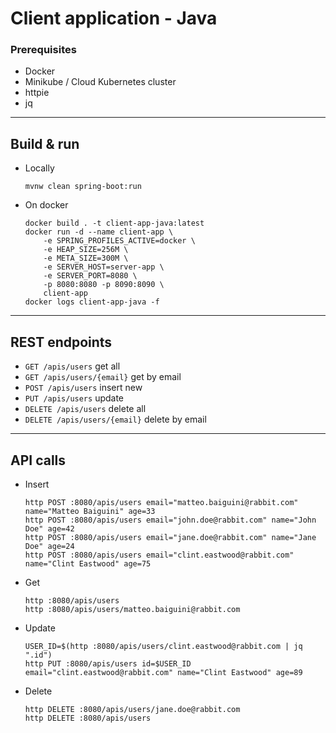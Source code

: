 
# Client application - Java

### Prerequisites

* Docker
* Minikube / Cloud Kubernetes cluster
* httpie
* jq

---

## Build & run

* Locally
	```
	mvnw clean spring-boot:run
	```

* On docker
	```
	docker build . -t client-app-java:latest
	docker run -d --name client-app \
		-e SPRING_PROFILES_ACTIVE=docker \
		-e HEAP_SIZE=256M \
		-e META_SIZE=300M \
		-e SERVER_HOST=server-app \
		-e SERVER_PORT=8080 \
		-p 8080:8080 -p 8090:8090 \
		client-app
	docker logs client-app-java -f
	```

---

## REST endpoints

* `GET /apis/users` get all
* `GET /apis/users/{email}` get by email
* `POST /apis/users` insert new
* `PUT /apis/users` update
* `DELETE /apis/users` delete all
* `DELETE /apis/users/{email}` delete by email

---

## API calls

* Insert
	```
	http POST :8080/apis/users email="matteo.baiguini@rabbit.com" name="Matteo Baiguini" age=33
	http POST :8080/apis/users email="john.doe@rabbit.com" name="John Doe" age=42
	http POST :8080/apis/users email="jane.doe@rabbit.com" name="Jane Doe" age=24
	http POST :8080/apis/users email="clint.eastwood@rabbit.com" name="Clint Eastwood" age=75
	```
* Get
	```
	http :8080/apis/users
	http :8080/apis/users/matteo.baiguini@rabbit.com
	```
* Update
	```
	USER_ID=$(http :8080/apis/users/clint.eastwood@rabbit.com | jq ".id")
	http PUT :8080/apis/users id=$USER_ID email="clint.eastwood@rabbit.com" name="Clint Eastwood" age=89
	```
* Delete
	```
	http DELETE :8080/apis/users/jane.doe@rabbit.com
	http DELETE :8080/apis/users
	```
